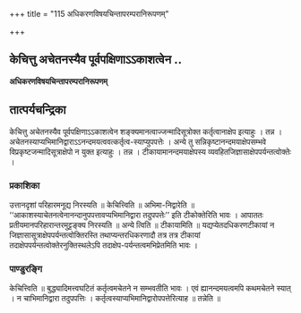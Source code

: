+++
title = "115 अधिकरणविषयचिन्तापरम्परानिरूपणम्"

+++


## केचित्तु अचेतनस्यैव पूर्वपक्षिणाऽऽकाशत्वेन ..

**अधिकरणविषयचिन्तापरम्परानिरूपणम्**

## **तात्पर्यचन्द्रिका**

केचित्तु अचेतनस्यैव पूर्वपक्षिणाऽऽकाशत्वेन शङ्क्यमानत्वाज्जन्मादिसूत्रोक्त कर्तृत्वानाक्षेप इत्याहुः । तन्न । अचेतनस्याप्यभिमानिद्वाराऽऽनन्दमयत्ववत्कर्तृत्व-स्याप्युपपत्तेः । अन्ये तु सन्निकृष्टानन्दमयाक्षेपसम्भवे विप्रकृष्टजन्मादिसूत्राक्षेपो न युक्त इत्याहुः । तन्न । टीकायामानन्दमयाक्षेपस्य व्यवहितजिज्ञासाक्षेपपर्यन्तत्वोक्तेः ।

### **प्रकाशिका**

उत्तानदृशां परिहारमनूद्य निरस्यति ॥ केचित्त्विति ॥ अभिमा-निद्वारेति ॥ ‘‘आकाशस्याचेतनत्वेनानन्दानुपपत्तावप्यभिमानिद्वारा तदुपपत्तेः’’ इति टीकोक्तेरिति भावः । आपाततः प्रतीयमानपरिहारान्तरमुट्टङ्क्य निरस्यति ॥ अन्ये त्विति ॥ टीकायामिति ॥ यद्यप्येतदधिकरणटीकायां न जिज्ञासासूत्राक्षेपपर्यन्तत्वोक्तिरस्ति तथाप्यन्तरधिकरणादौ तत्र तत्र टीकायां तदाक्षेपपर्यन्तत्वोक्तेरनुक्तिस्थलेऽपि तदाक्षेप-पर्यन्तत्वमभिप्रेतमिति भावः ।

### **पाण्डुरङ्गि**

केचित्त्विति ॥ बुद्ध्यादिमत्त्वघटितं कर्तृत्वमचेतने न सम्भवतीति भावः । एवं ह्यानन्दमयत्वमपि कथमचेतने स्यात् । न चाभिमानिद्वारा तदुपपत्तिः । कर्तृत्वस्याप्यभिमानिद्वारोपपत्तेरित्याह ॥ तन्नेति ॥

